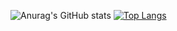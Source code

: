 ![Anurag's GitHub stats](https://github-readme-stats.vercel.app/api?username=git-tree&count_private=true&show_icons=true&theme=material-palenight)
[![Top Langs](https://github-readme-stats.vercel.app/api/top-langs/?username=git-tree)](https://github.com/anuraghazra/github-readme-stats)
